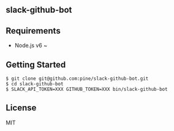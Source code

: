 slack-github-bot
----------------

## Requirements

- Node.js v6 ~

## Getting Started

```
$ git clone git@github.com:pine/slack-github-bot.git
$ cd slack-github-bot
$ SLACK_API_TOKEN=XXX GITHUB_TOKEN=XXX bin/slack-github-bot
```

## License

MIT
